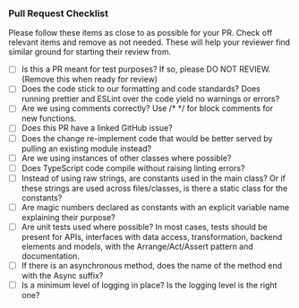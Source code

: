 ### Pull Request Checklist

Please follow these items as close to as possible for your PR. Check off relevant items and remove as not needed. These will help your reviewer find similar ground for starting their review from. 

- [ ] Is this a PR meant for test purposes? If so, please DO NOT REVIEW. (Remove this when ready for review)
- [ ] Does the code stick to our formatting and code standards? Does running prettier and ESLint over the code yield no warnings or errors?
- [ ] Are we using comments correctly? Use /* */ for block comments for new functions.
- [ ] Does this PR have a linked GitHub issue?
- [ ] Does the change re-implement code that would be better served by pulling an existing module instead?
- [ ] Are we using instances of other classes where possible? 
- [ ] Does TypeScript code compile without raising linting errors?
- [ ] Instead of using raw strings, are constants used in the main class? Or if these strings are used across files/classes, is there a static class for the constants?
- [ ] Are magic numbers declared as constants with an explicit variable name explaining their purpose? 
- [ ] Are unit tests used where possible? In most cases, tests should be present for APIs, interfaces with data access, transformation, backend elements and models, with the Arrange/Act/Assert pattern and documentation.
- [ ] If there is an asynchronous method, does the name of the method end with the Async suffix?
- [ ] Is a minimum level of logging in place? Is the logging level is the right one?
